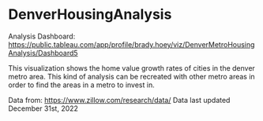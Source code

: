 # DenverHousingAnalysis
Analysis Dashboard: https://public.tableau.com/app/profile/brady.hoey/viz/DenverMetroHousingAnalysis/Dashboard5

This visualization shows the home value growth rates of cities in the denver metro area. This kind of analysis can be recreated with other metro areas in order to find the areas in a metro to invest in.

Data from: https://www.zillow.com/research/data/ 
Data last updated December 31st, 2022
